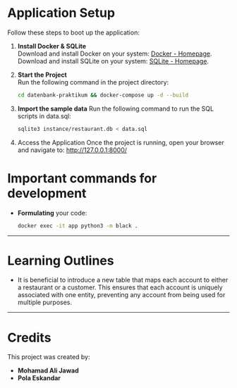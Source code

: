 # Application Setup

Follow these steps to boot up the application:

1. **Install Docker & SQLite**  
   Download and install Docker on your system: [Docker - Homepage](https://www.docker.com/).
   Download and install SQLite on your system: [SQLite - Homepage](https://www.sqlite.org/).

2. **Start the Project**  
   Run the following command in the project directory:
   ```bash
   cd datenbank-praktikum && docker-compose up -d --build
   ``` 

3. **Import the sample data**
   Run the following command to run the SQL scripts in data.sql:
   ```bash
   sqlite3 instance/restaurant.db < data.sql
   ```

4. Access the Application
   Once the project is running, open your browser and navigate to:
   http://127.0.0.1:8000/

# Important commands for development

- **Formulating** your code:
   ```bash 
   docker exec -it app python3 -m black .
   ```

---

# Learning Outlines

- It is beneficial to introduce a new table that maps each account to either a restaurant or a customer. This ensures
  that each account is uniquely associated with one entity, preventing any account from being used for multiple
  purposes.

---

# Credits

This project was created by:

- **Mohamad Ali Jawad**
- **Pola Eskandar**
